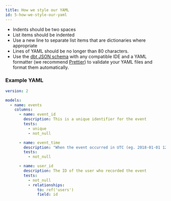 ```yaml
---
title: How we style our YAML
id: 5-how-we-style-our-yaml
---
```


- Indents should be two spaces
- List items should be indented
- Use a new line to separate list items that are dictionaries where appropriate
- Lines of YAML should be no longer than 80 characters.
- Use the [dbt JSON schema](https://github.com/dbt-labs/dbt-jsonschema) with any compatible IDE and a YAML formatter (we recommend [Prettier](https://github.com/dbt-labs/dbt-jsonschema)) to validate your YAML files and format them automatically.

### Example YAML

```yaml
version: 2

models:
  - name: events
    columns:
      - name: event_id
        description: This is a unique identifier for the event
        tests:
          - unique
          - not_null

      - name: event_time
        description: "When the event occurred in UTC (eg. 2018-01-01 12:00:00)"
        tests:
          - not_null

      - name: user_id
        description: The ID of the user who recorded the event
        tests:
          - not_null
          - relationships:
              to: ref('users')
              field: id
```
